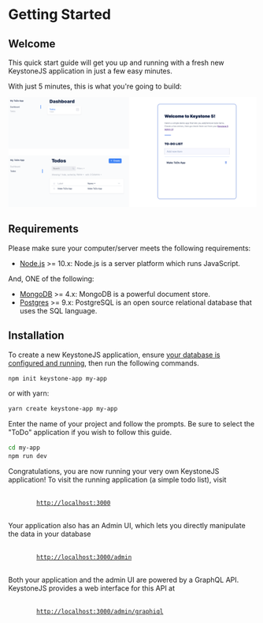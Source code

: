 <!--[meta]
section: quick-start
title: Getting Started
order: 1
slug: /quick-start/
[meta]-->

# Getting Started

## Welcome

This quick start guide will get you up and running with a fresh new KeystoneJS application in just a few easy minutes.

With just 5 minutes, this is what you're going to build:

![Screenshot of KeystoneJS Todo App](./img/to-do-app-example.png)

## Requirements

Please make sure your computer/server meets the following requirements:

- [Node.js](https://nodejs.org/) >= 10.x: Node.js is a server platform which runs JavaScript.

And, ONE of the following:

- [MongoDB](https://www.mongodb.com/) >= 4.x: MongoDB is a powerful document store.
- [Postgres](https://www.postgresql.org) >= 9.x: PostgreSQL is an open source relational database that uses the SQL language.

## Installation

To create a new KeystoneJS application, ensure [your database is configured and running](https://v5.keystonejs.com/quick-start/adapters), then run the following commands.

```sh
npm init keystone-app my-app
```

or with yarn:

```sh
yarn create keystone-app my-app
```

Enter the name of your project and follow the prompts. Be sure to select the "ToDo" application if you wish to follow this guide.

```sh
cd my-app
npm run dev
```

Congratulations, you are now running your very own KeystoneJS application!
To visit the running application (a simple todo list), visit

<pre>
	<code>
		<a href="http://localhost:3000">http://localhost:3000</a>
	</code>
</pre>

Your application also has an Admin UI, which lets you directly manipulate the data in your database

<pre>
	<code>
		<a href="http://localhost:3000/admin/">http://localhost:3000/admin</a>
	</code>
</pre>

Both your application and the admin UI are powered by a GraphQL API.
KeystoneJS provides a web interface for this API at

<pre>
	<code>
		<a href="http://localhost:3000/admin/graphiql">http://localhost:3000/admin/graphiql</a>
	</code>
</pre>

